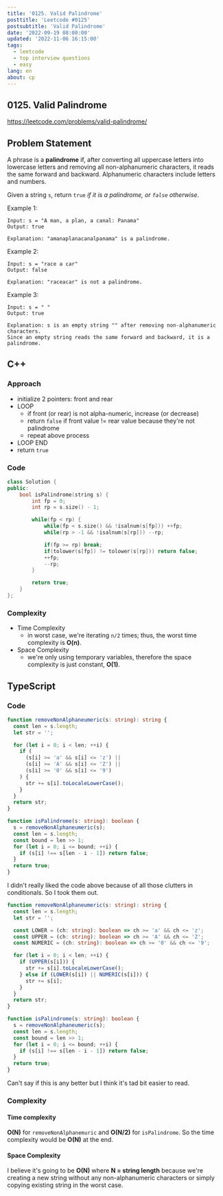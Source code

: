 ```yaml
---
title: '0125. Valid Palindrome'
posttitle: 'Leetcode #0125'
postsubtitle: 'Valid Palindrome'
date: '2022-09-19 08:00:00'
updated: '2022-11-06 16:15:00'
tags:
  - leetcode
  - top interview questions
  - easy
lang: en
about: cp
---
```


## 0125. Valid Palindrome

https://leetcode.com/problems/valid-palindrome/

## Problem Statement

A phrase is a **palindrome** if, after converting all uppercase letters into lowercase letters and removing all non-alphanumeric characters, it reads the same forward and backward. Alphanumeric characters include letters and numbers.

Given a string `s`, return `true` _if it is a palindrome, or `false` otherwise_.

Example 1:

```text
Input: s = "A man, a plan, a canal: Panama"
Output: true

Explanation: "amanaplanacanalpanama" is a palindrome.
```

Example 2:

```text
Input: s = "race a car"
Output: false

Explanation: "raceacar" is not a palindrome.
```

Example 3:

```text
Input: s = " "
Output: true

Explanation: s is an empty string "" after removing non-alphanumeric characters.
Since an empty string reads the same forward and backward, it is a palindrome.
```

## C++

### Approach

- initialize 2 pointers: front and rear
- LOOP
  - if front (or rear) is not alpha-numeric, increase (or decrease)
  - return `false` if front value != rear value because they're not palindrome
  - repeat above process
- LOOP END
- return `true`

### Code

```cpp
class Solution {
public:
    bool isPalindrome(string s) {
        int fp = 0;
        int rp = s.size() - 1;

        while(fp < rp) {
            while(fp < s.size() && !isalnum(s[fp])) ++fp;
            while(rp > -1 && !isalnum(s[rp])) --rp;

            if(fp >= rp) break;
            if(tolower(s[fp]) != tolower(s[rp])) return false;
            ++fp;
            --rp;
        }

        return true;
    }
};
```

### Complexity

- Time Complexity
  - in worst case, we're iterating `n/2` times; thus, the worst time complexity is **O(n)**.
- Space Complexity
  - we're only using temporary variables, therefore the space complexity is just constant, **O(1)**.

## TypeScript

### Code

```ts
function removeNonAlphaneumeric(s: string): string {
  const len = s.length;
  let str = '';

  for (let i = 0; i < len; ++i) {
    if (
      (s[i] >= 'a' && s[i] <= 'z') ||
      (s[i] >= 'A' && s[i] <= 'Z') ||
      (s[i] >= '0' && s[i] <= '9')
    ) {
      str += s[i].toLocaleLowerCase();
    }
  }
  return str;
}

function isPalindrome(s: string): boolean {
  s = removeNonAlphaneumeric(s);
  const len = s.length;
  const bound = len >> 1;
  for (let i = 0; i <= bound; ++i) {
    if (s[i] !== s[len - i - 1]) return false;
  }
  return true;
}
```

I didn't really liked the code above because of all those clutters in conditionals. So I took them out.

```ts
function removeNonAlphaneumeric(s: string): string {
  const len = s.length;
  let str = '';

  const LOWER = (ch: string): boolean => ch >= 'a' && ch <= 'z';
  const UPPER = (ch: string): boolean => ch >= 'A' && ch <= 'Z';
  const NUMERIC = (ch: string): boolean => ch >= '0' && ch <= '9';

  for (let i = 0; i < len; ++i) {
    if (UPPER(s[i])) {
      str += s[i].toLocaleLowerCase();
    } else if (LOWER(s[i]) || NUMERIC(s[i])) {
      str += s[i];
    }
  }
  return str;
}

function isPalindrome(s: string): boolean {
  s = removeNonAlphaneumeric(s);
  const len = s.length;
  const bound = len >> 1;
  for (let i = 0; i <= bound; ++i) {
    if (s[i] !== s[len - i - 1]) return false;
  }
  return true;
}
```

Can't say if this is any better but I think it's tad bit easier to read.

### Complexity

#### Time complexity

**O(N)** for `removeNonAlphanemuric` and **O(N/2)** for `isPalindrome`. So the time complexity would be **O(N)** at the end.

#### Space Complexity

I believe it's going to be **O(N)** where **N = string length** because we're creating a new string without any non-alphanumeric characters or simply copying existing string in the worst case.
